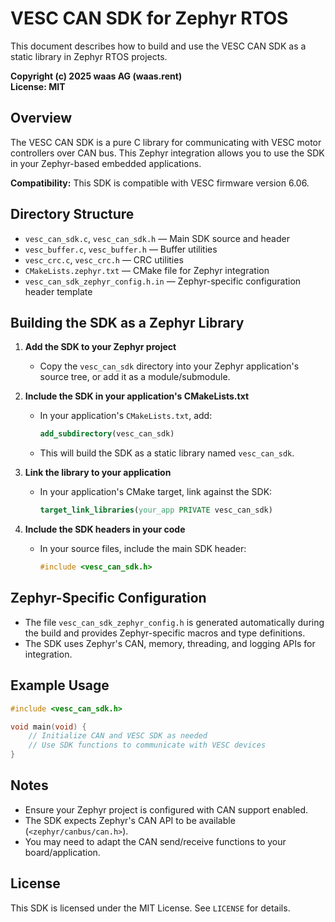 # VESC CAN SDK for Zephyr RTOS

This document describes how to build and use the VESC CAN SDK as a static library in Zephyr RTOS projects.

**Copyright (c) 2025 waas AG (waas.rent)**  
**License: MIT**

## Overview

The VESC CAN SDK is a pure C library for communicating with VESC motor controllers over CAN bus. This Zephyr integration allows you to use the SDK in your Zephyr-based embedded applications.

**Compatibility:** This SDK is compatible with VESC firmware version 6.06.

## Directory Structure

- `vesc_can_sdk.c`, `vesc_can_sdk.h` — Main SDK source and header
- `vesc_buffer.c`, `vesc_buffer.h` — Buffer utilities
- `vesc_crc.c`, `vesc_crc.h` — CRC utilities
- `CMakeLists.zephyr.txt` — CMake file for Zephyr integration
- `vesc_can_sdk_zephyr_config.h.in` — Zephyr-specific configuration header template

## Building the SDK as a Zephyr Library

1. **Add the SDK to your Zephyr project**
   - Copy the `vesc_can_sdk` directory into your Zephyr application's source tree, or add it as a module/submodule.

2. **Include the SDK in your application's CMakeLists.txt**
   - In your application's `CMakeLists.txt`, add:
     ```cmake
     add_subdirectory(vesc_can_sdk)
     ```
   - This will build the SDK as a static library named `vesc_can_sdk`.

3. **Link the library to your application**
   - In your application's CMake target, link against the SDK:
     ```cmake
     target_link_libraries(your_app PRIVATE vesc_can_sdk)
     ```

4. **Include the SDK headers in your code**
   - In your source files, include the main SDK header:
     ```c
     #include <vesc_can_sdk.h>
     ```

## Zephyr-Specific Configuration

- The file `vesc_can_sdk_zephyr_config.h` is generated automatically during the build and provides Zephyr-specific macros and type definitions.
- The SDK uses Zephyr's CAN, memory, threading, and logging APIs for integration.

## Example Usage

```c
#include <vesc_can_sdk.h>

void main(void) {
    // Initialize CAN and VESC SDK as needed
    // Use SDK functions to communicate with VESC devices
}
```

## Notes

- Ensure your Zephyr project is configured with CAN support enabled.
- The SDK expects Zephyr's CAN API to be available (`<zephyr/canbus/can.h>`).
- You may need to adapt the CAN send/receive functions to your board/application.

## License

This SDK is licensed under the MIT License. See `LICENSE` for details. 